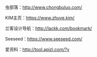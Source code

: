 虫部落：http://www.chongbuluo.com/

KIM主页：https://www.zhuye.kim/

兰客设计导航：http://lackk.com/bookmark/

Seeseed：https://www.seeseed.com/

爱资料：http://tool.apizl.com/?v